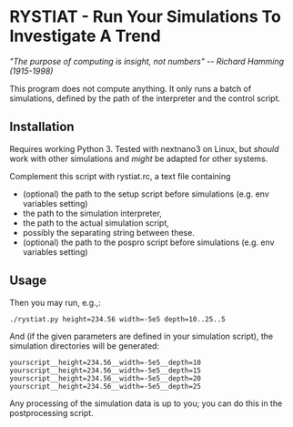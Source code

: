 # RYSTIAT - Run Your Simulations To Investigate A Trend

*"The purpose of computing is insight, not numbers" -- Richard Hamming (1915-1998)*

This program does not compute anything. It only runs a batch of simulations, defined by the path of the interpreter and the control script. 

## Installation

Requires working Python 3. Tested with nextnano3 on Linux, but *should* work with other simulations and *might* be adapted for other systems.

Complement this script with rystiat.rc, a text file containing 
* (optional) the path to the setup script before simulations (e.g. env variables setting)
* the path to the simulation interpreter, 
* the path to the actual simulation script,
* possibly the separating string between these. 
* (optional) the path to the pospro script before simulations (e.g. env variables setting)

## Usage 

Then you may run, e.g.,:

    ./rystiat.py height=234.56 width=-5e5 depth=10..25..5

And (if the given parameters are defined in your simulation script), the 
simulation directories will be generated:

    yourscript__height=234.56__width=-5e5__depth=10
    yourscript__height=234.56__width=-5e5__depth=15
    yourscript__height=234.56__width=-5e5__depth=20
    yourscript__height=234.56__width=-5e5__depth=25

Any processing of the simulation data is up to you; you can do this in the postprocessing script.
